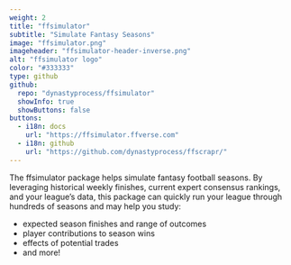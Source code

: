 ```yaml
---
weight: 2
title: "ffsimulator"
subtitle: "Simulate Fantasy Seasons"
image: "ffsimulator.png"
imageheader: "ffsimulator-header-inverse.png"
alt: "ffsimulator logo"
color: "#333333"
type: github
github: 
  repo: "dynastyprocess/ffsimulator"
  showInfo: true
  showButtons: false
buttons:
  - i18n: docs
    url: "https://ffsimulator.ffverse.com"
  - i18n: github 
    url: "https://github.com/dynastyprocess/ffscrapr/"
---
```


The ffsimulator package helps simulate fantasy football seasons. By leveraging historical weekly finishes, current expert consensus rankings, and your league’s data, this package can quickly run your league through hundreds of seasons and may help you study: 

- expected season finishes and range of outcomes
- player contributions to season wins
- effects of potential trades
- and more!
